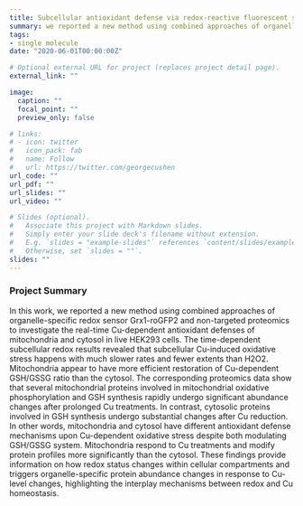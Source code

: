 ```yaml
---
title: Subcellular antioxidant defense via redox-reactive fluorescent sensor
summary: we reported a new method using combined approaches of organelle-specific redox sensor Grx1-roGFP2 and non-targeted proteomics to investigate the real-time Cu-dependent antioxidant defenses of mitochondria and cytosol in live HEK293 cells.
tags:
- single molecule
date: "2020-06-01T00:00:00Z"

# Optional external URL for project (replaces project detail page).
external_link: ""

image:
  caption: ""
  focal_point: ""
  preview_only: false

# links:
# - icon: twitter
#   icon_pack: fab
#   name: Follow
#   url: https://twitter.com/georgecushen
url_code: ""
url_pdf: ""
url_slides: ""
url_video: ""

# Slides (optional).
#   Associate this project with Markdown slides.
#   Simply enter your slide deck's filename without extension.
#   E.g. `slides = "example-slides"` references `content/slides/example-slides.md`.
#   Otherwise, set `slides = ""`.
slides: ""
---
```



### Project Summary
In this work, we reported a new method using combined approaches of organelle-specific redox sensor Grx1-roGFP2 and non-targeted proteomics to investigate the real-time Cu-dependent antioxidant defenses of mitochondria and cytosol in live HEK293 cells. The time-dependent subcellular redox results revealed that subcellular Cu-induced oxidative stress happens with much slower rates and fewer extents than H2O2. Mitochondria appear to have more efficient restoration of Cu-dependent GSH/GSSG ratio than the cytosol. The corresponding proteomics data show that several mitochondrial proteins involved in mitochondrial oxidative phosphorylation and GSH synthesis rapidly undergo significant abundance changes after prolonged Cu treatments.  In contrast, cytosolic proteins involved in GSH synthesis undergo substantial changes after Cu reduction. In other words, mitochondria and cytosol have different antioxidant defense mechanisms upon Cu-dependent oxidative stress despite both modulating GSH/GSSG system. Mitochondria respond to Cu treatments and modify protein profiles more significantly than the cytosol. These findings provide information on how redox status changes within cellular compartments and triggers organelle-specific protein abundance changes in response to Cu-level changes, highlighting the interplay mechanisms between redox and Cu homeostasis. 
